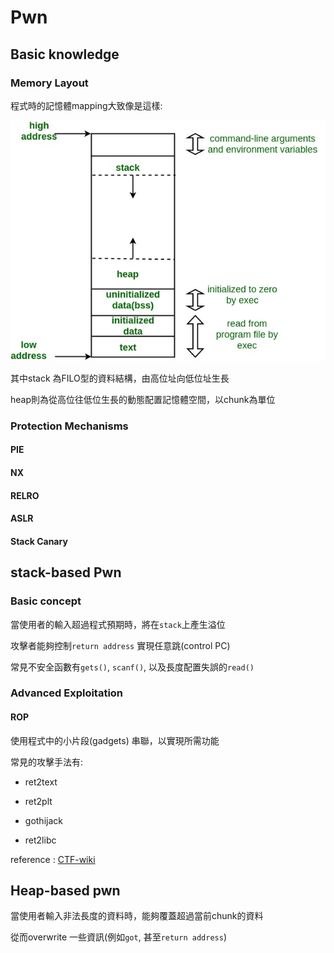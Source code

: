 # Pwn

## Basic knowledge

### Memory Layout

程式時的記憶體mapping大致像是這樣:

![avatar](https://github.com/wh00am1/notes/blob/master/memoryLayoutC.jpg)

其中stack 為FILO型的資料結構，由高位址向低位址生長

heap則為從高位往低位生長的動態配置記憶體空間，以chunk為單位

### Protection Mechanisms

#### PIE
#### NX
#### RELRO
#### ASLR
#### Stack Canary

## stack-based Pwn 

### Basic concept

當使用者的輸入超過程式預期時，將在`stack`上產生溢位

攻擊者能夠控制`return address` 實現任意跳(control PC)

常見不安全函數有`gets()`, `scanf()`, 以及長度配置失誤的`read()`

### Advanced Exploitation

#### ROP

使用程式中的小片段(gadgets) 串聯，以實現所需功能

常見的攻擊手法有:

* ret2text

* ret2plt

* gothijack

* ret2libc

reference : [CTF-wiki](https://ctf-wiki.github.io/ctf-wiki/pwn/linux/stackoverflow/basic-rop-zh/)

## Heap-based pwn

當使用者輸入非法長度的資料時，能夠覆蓋超過當前chunk的資料

從而overwrite 一些資訊(例如`got`, 甚至`return address`)
